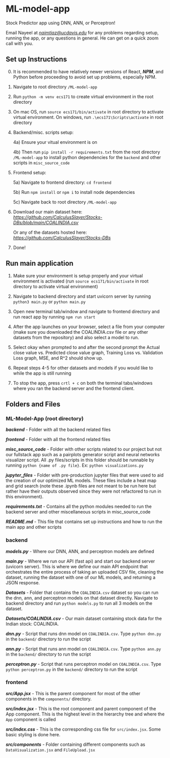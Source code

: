 # ML-model-app
Stock Predictor app using DNN, ANN, or Perceptron!

Email Nayeel at *naimtiaz@ucdavis.edu* for any problems regarding setup, running the app, or any questions in general. He can get on a quick zoom call with you.

## Set up Instructions

0) It is recommended to have relatively newer versions of React, ***NPM***, and Python before proceeding to avoid set up problems, especially NPM.

1) Navigate to root directory `/ML-model-app`

2) Run `python -m venv ecs171` to create virtual environment
in the root directory

3) On mac OS, run `source ecs171/bin/activate` in root directory to activate virtual environment. On windows, run `.\ecs171\Scripts\activate` in root directory

4) Backend/misc. scripts setup:
    
    4a) Ensure your vitual environment is on
    
    4b) Then run `pip install -r requirements.txt` from the root directory `/ML-model-app` to install python dependencies for the `backend` and other scripts in `misc_source_code`

5) Frontend setup:
    
    5a) Navigate to frontend directory: `cd frontend`
    
    5b) Run `npm install` or `npm i` to install node dependencies
    
    5c) Navigate back to root directory `/ML-model-app`

6) Download our main dataset here: *https://github.com/CalculusSlayer/Stocks-DBs/blob/main/COALINDIA.csv* 

    Or any of the datasets hosted here: *https://github.com/CalculusSlayer/Stocks-DBs*

7) Done!

## Run main application

1) Make sure your environment is setup properly and your virtual environment is activated (run `source ecs171/bin/activate` in root directory to activate virtual environment)

2) Navigate to backend directory and start uvicorn server by running `python3 main.py` or `python main.py`

3) Open new terminal tab/window and navigate to frontend directory and run react app by running `npm run start`

4) After the app launches on your browser, select a file from your computer (make sure you downloaded the COALINDIA.csv file or any other datasets from the repository) and also select a model to run.

5) Select okay when prompted to and after the second prompt the Actual close value vs. Predicted close value graph, Training Loss vs. Validation Loss graph, MSE, and R^2 should show up.

6) Repeat steps 4-5 for other datasets and models if you would like to while the app is still running

6) To stop the app, press `crtl + c` on both the terminal tabs/windows where you ran the backend server and the frontend client.

## Folders and Files

### ML-Model-App (root directory)

***backend*** - Folder with all the backend related files

***frontend*** - Folder with all the frontend related files

***misc_source_code*** - Folder with other scripts related to our project but not our fullstack app such as a pairplots generator script and neural networks visualizer script. All .py files/scripts in this folder should be runnable by running `python {name of .py file}`. Ex: `python visualizations.py`

***jupyter_files*** - Folder with pre-production jupyter files that were used to aid the creation of our optimized ML models. These files include a heat map and grid search (note these .ipynb files are not meant to be run here but rather have their outputs observed since they were not refactored to run in this environment).

***requirements.txt*** - Contains all the python modules needed to run the backend server and other miscellaneous scripts in misc_source_code

***README.md*** - This file that contains set up instructions and how to run the main app and other scripts

### backend

***models.py*** - Where our DNN, ANN, and perceptron models are defined

***main.py*** - Where we run our API (fast api) and start our backend server (uvicorn server). This is where we define our main API endpoint that orchestrates the entire process of taking an uploaded CSV file, cleaning the dataset, running the dataset with one of our ML models, and returning a JSON response.

***Datasets*** - Folder that contains the `COALINDIA.csv` dataset so you can run the dnn, ann, and perceptron models on that dataset directly. Navigate to backend directory and run `python models.py` to run all 3 models on the dataset.

***Datasets/COALINDIA.csv*** - Our main dataset containing stock data for the Indian stock: COALINDIA.

***dnn.py*** - Script that runs dnn model on `COALINDIA.csv`. Type `python dnn.py` in the `backend/` directory to run the script

***ann.py*** - Script that runs ann model on `COALINDIA.csv`. Type `python ann.py` in the `backend/` directory to run the script

***perceptron.py*** - Script that runs perceptron model on `COALINDIA.csv`. Type `python perceptron.py` in the `backend/` directory to run the script

### frontend

***src/App.jsx*** - This is the parent component for most of the other components in the `components/` directory.

***src/index.jsx*** - This is the root component and parent component of the App component. This is the highest level in the hierarchy tree and where the `App` component is called

***src/index.css*** - This is the corresponding css file for `src/index.jsx`. Some basic styling is done here.

***src/components*** - Folder containing different components such as `DataVisualization.jsx` and `FileUpload.jsx`

